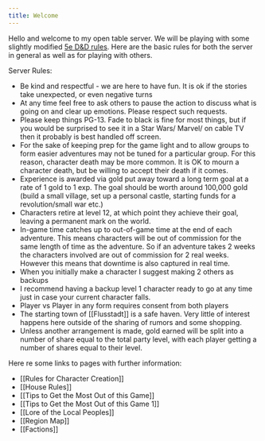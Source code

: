 ```yaml
---
title: Welcome
---
```


Hello and welcome to my open table server. We will be playing with some slightly modified [5e D&D rules](https://media.wizards.com/2018/dnd/downloads/DnD_BasicRules_2018.pdf). Here are the basic rules for both the server in general as well as for playing with others.

Server Rules:
- Be kind and respectful - we are here to have fun. It is ok if the stories take unexpected, or even negative turns
- At any time feel free to ask others to  pause the action to discuss what is going on and clear up emotions. Please respect such requests.
- Please keep things PG-13. Fade to black is fine for most things, but if you would be surprised to see it in a Star Wars/ Marvel/ on cable TV then it probably is best handled off screen.
- For the sake of keeping prep for the game light and to allow groups to form easier adventures may not be tuned for a particular group. For this reason, character death may be more common. It is OK to mourn a character death, but be willing to accept their death if it comes.
- Experience is awarded via gold put away toward a long term goal at a rate of 1 gold to 1 exp. The goal should be worth around 100,000 gold (build a small village, set up a personal castle, starting funds for a revolution/small war etc.)
- Characters retire at level 12, at which point they achieve their goal, leaving a permanent mark on the world.
- In-game time catches up to out-of-game time at the end of each adventure.  This means characters will be out of commission for the same length of time as the adventure. So if an adventure takes 2 weeks the characters involved are out of commission for 2 real weeks. However this means that downtime is also captured in real time.
- When you initially make a character I suggest making 2 others as backups
- I recommend having a backup level 1 character ready to go at any time just in case your current character falls.
- Player vs Player in any form requires consent from both players
- The starting town of [[Flusstadt]] is a safe haven. Very little of interest happens here outside of the sharing of rumors and some shopping.
- Unless another arrangement is made, gold earned will be split into a number of share equal to the total party level, with each player getting a number of shares equal to their level. 

Here re some links to pages with further information:
- [[Rules for Character Creation]]
- [[House Rules]]
- [[Tips to Get the Most Out of this Game]]
- [[Tips to Get the Most Out of this Game 1]]
- [[Lore of the Local Peoples]]
- [[Region Map]]
- [[Factions]]